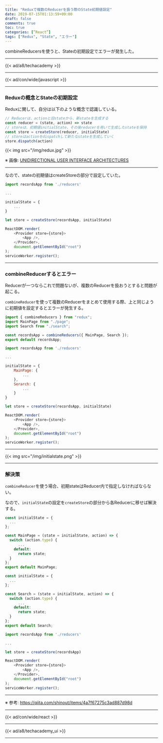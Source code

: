 ```yaml
---
title: "Reduxで複数のReducerを扱う際のState初期値設定"
date: 2019-07-15T01:13:59+09:00
draft: false
comments: true
toc: true
categories: [”React”]
tags: ["Redux", "State", "エラー"]
---
```


combineReducersを使うと、Stateの初期設定でエラーが発生した。

<!--more-->

---

{{< ad/a8/techacademy >}}

---

{{< ad/con/wide/javascript >}}

---

### Reduxの概念とStateの初期設定

Reduxに関して、自分は以下のような概念で認識している。

```js
// Reducerは、actionと旧stateから、新stateを生成する
const reducer = (state, action) => state
// storeは、初期値initialState、その後reducerを用いて生成したstateを保持
const store = createStore(reducer, initialState)
// storeはactionをdispatchして新たなstateを生成していく
store.dispatch(action)
```

{{< img src="/img/redux.jpg" >}}

※ 画像: [UNIDIRECTIONAL USER INTERFACE ARCHITECTURES](https://staltz.com/unidirectional-user-interface-architectures.html)

---

なので、stateの初期値はcreateStoreの部分で設定していた。

```js
import recordsApp from './reducers'

...

initialState = {
    ...
}

let store = createStore(recordsApp, initialState)

ReactDOM.render(
    <Provider store={store}>
        <App />,
    </Provider>,
    document.getElementById("root")
);
serviceWorker.register();
```

---

### combineReducerするとエラー

Reducerが一つならこれで問題ないが、複数のReducerを扱おうとすると問題が起こる。

`combineReducer`を使って複数のReducerをまとめて使用する際、上と同じように初期値を設定するとエラーが発生する。

```js
import { combineReducers } from "redux";
import MainPage from "./page";
import Search from "./search";

const recordsApp = combineReducers({ MainPage, Search });
export default recordsApp;
```

```js
import recordsApp from './reducers'

...

initialState = {
    MainPage: {
        ...
    },
    Serarch: {
        ...
    }
}

let store = createStore(recordsApp, initialState)

ReactDOM.render(
    <Provider store={store}>
        <App />,
    </Provider>,
    document.getElementById("root")
);
serviceWorker.register();
```

---

{{< img src="/img/initialstate.png" >}}

---

### 解決策

`combineReducer`を使う場合、初期stateはReducer内で指定しなければならない。

なので、`initialState`の設定を`createStore`の部分から各Reducerに移せば解決する。

```js
const initialState = {
  ...
};

const MainPage = (state = initialState, action) => {
  switch (action.type) {
      ...
    default:
      return state;
  }
};
export default MainPage;
```

```js
const initialState = {
  ...
};

const Search = (state = initialState, action) => {
  switch (action.type) {
      ...
    default:
      return state;
  }
};
export default Search;
```

```js
import recordsApp from './reducers'

...

let store = createStore(recordsApp)

ReactDOM.render(
    <Provider store={store}>
        <App />,
    </Provider>,
    document.getElementById("root")
);
serviceWorker.register();
```

---

※ 参考: https://qiita.com/shinout/items/4a7f67275c3ad887d98d

---

{{< ad/con/wide/react >}}

---

{{< ad/a8/techacademy_ui >}}

---

